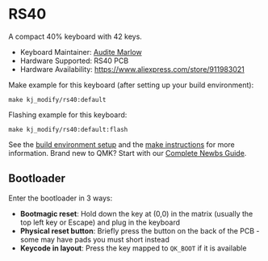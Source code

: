 # RS40

A compact 40% keyboard with 42 keys.

* Keyboard Maintainer: [Audite Marlow](https://github.com/auditemarlow)
* Hardware Supported: RS40 PCB
* Hardware Availability: https://www.aliexpress.com/store/911983021

Make example for this keyboard (after setting up your build environment):

    make kj_modify/rs40:default

Flashing example for this keyboard:

    make kj_modify/rs40:default:flash

See the [build environment setup](https://docs.qmk.fm/#/getting_started_build_tools) and the [make instructions](https://docs.qmk.fm/#/getting_started_make_guide) for more information. Brand new to QMK? Start with our [Complete Newbs Guide](https://docs.qmk.fm/#/newbs).

## Bootloader

Enter the bootloader in 3 ways:

* **Bootmagic reset**: Hold down the key at (0,0) in the matrix (usually the top left key or Escape) and plug in the keyboard
* **Physical reset button**: Briefly press the button on the back of the PCB - some may have pads you must short instead
* **Keycode in layout**: Press the key mapped to `QK_BOOT` if it is available
